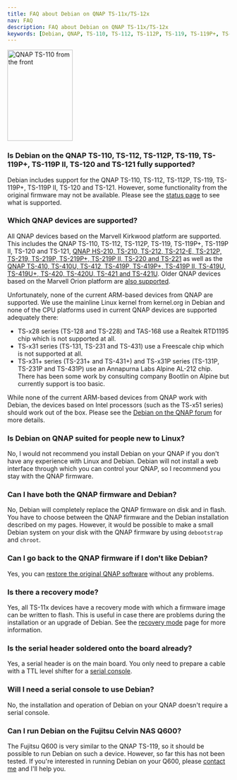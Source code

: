 ```yaml
---
title: FAQ about Debian on QNAP TS-11x/TS-12x
nav: FAQ
description: FAQ about Debian on QNAP TS-11x/TS-12x
keywords: [Debian, QNAP, TS-110, TS-112, TS-112P, TS-119, TS-119P+, TS-120, TS-121, FAQ, frequently asked questions, help, troubleshooting]
---
```


<div class="right">
<img src = "../images/r_qnap_ts110.jpg" class="border" alt="QNAP TS-110 from the front" width="148" height="206" />
</div>

<h3>Is Debian on the QNAP TS-110, TS-112, TS-112P, TS-119, TS-119P+, TS-119P II, TS-120 and TS-121 fully supported?</h3>

Debian includes support for the QNAP TS-110, TS-112, TS-112P, TS-119, TS-119P+,
TS-119P II, TS-120 and TS-121.  However, some functionality from the
original firmware may not be available.  Please see the
<a href = "../status/">status page</a> to see what is supported.

<h3>Which QNAP devices are supported?</h3>

All QNAP devices based on the Marvell Kirkwood platform are supported.
This includes the QNAP TS-110, TS-112, TS-112P, TS-119, TS-119P+, TS-119P II, TS-120 and TS-121, <a
href = "../../ts-219/">QNAP HS-210, TS-210, TS-212, TS-212-E, TS-212P, TS-219, TS-219P, TS-219P+, TS-219P II, TS-220 and TS-221</a>
as well as the <a href = "../../ts-41x/">QNAP TS-410, TS-410U, TS-412, TS-419P,
TS-419P+, TS-419P II, TS-419U, TS-419U+, TS-420, TS-420U, TS-421 and TS-421U</a>.  Older QNAP devices based on the
Marvell Orion platform are <a href = "/debian/orion/qnap/">also
supported</a>.

Unfortunately, none of the current ARM-based devices from QNAP are
supported.  We use the mainline Linux kernel from kernel.org in Debian
and none of the CPU platforms used in current QNAP devices are supported
adequately there:

* TS-x28 series (TS-128 and TS-228) and TAS-168 use a Realtek RTD1195
chip which is not supported at all.
* TS-x31 series (TS-131, TS-231 and TS-431) use a Freescale chip which
is not supported at all.
* TS-x31+ series (TS-231+ and TS-431+) and TS-x31P series (TS-131P,
TS-231P and TS-431P) use an Annapurna Labs Alpine AL-212 chip.  There
has been some work by consulting company Bootlin on Alpine but
currently support is too basic.

While none of the current ARM-based devices from QNAP work with Debian,
the devices based on Intel processors (such as the TS-x51 series) should
work out of the box.  Please see the <a href =
"http://forum.qnap.com/viewforum.php?f=147">Debian on the QNAP
forum</a> for more details.

<h3>Is Debian on QNAP suited for people new to Linux?</h3>

No, I would not recommend you install Debian on your QNAP if you don't have
any experience with Linux and Debian.  Debian will not install a web
interface through which you can control your QNAP, so I recommend you stay
with the QNAP firmware.

<h3>Can I have both the QNAP firmware and Debian?</h3>

No, Debian will completely replace the QNAP firmware on disk and in flash.
You have to choose between the QNAP firmware and the Debian installation
described on my pages.  However, it would be possible to make a small
Debian system on your disk with the QNAP firmware by using `debootstrap`
and `chroot`.

<h3>Can I go back to the QNAP firmware if I don't like Debian?</h3>

Yes, you can <a href = "../deinstall/">restore the original QNAP
software</a> without any problems.

<h3>Is there a recovery mode?</h3>

Yes, all TS-11x devices have a recovery mode with which a firmware image
can be written to flash.  This is useful in case there are problems during
the installation or an upgrade of Debian.  See the <a href =
"../recovery/">recovery mode</a> page for more information.

<h3>Is the serial header soldered onto the board already?</h3>

Yes, a serial header is on the main board.  You only need to prepare a
cable with a TTL level shifter for a <a href = "../serial/">serial
console</a>.

<h3>Will I need a serial console to use Debian?</h3>

No, the installation and operation of Debian on your QNAP doesn't require a
serial console.

<h3>Can I run Debian on the Fujitsu Celvin NAS Q600?</h3>

The Fujitsu Q600 is very similar to the QNAP TS-119, so it should be
possible to run Debian on such a device.  However, so far this has not
been tested.  If you're interested in running Debian on your Q600,
please <a href = "/contact/">contact me</a> and I'll help you.

